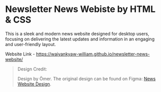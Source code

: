 # Newsletter News Webiste by HTML & CSS

This is a sleek and modern news website designed for desktop users, focusing on delivering the latest updates and information in an engaging and user-friendly layout.

Website Link - https://waiyankyaw-william.github.io/newsletter-news-website/   



> Design Credit:
>
> Design by Ömer. The original design can be found on Figma: [News Website Design](https://www.figma.com/community/file/1210587781805047990/news-website-design).
